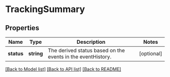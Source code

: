 # TrackingSummary

## Properties
Name | Type | Description | Notes
------------ | ------------- | ------------- | -------------
**status** | **string** | The derived status based on the events in the eventHistory. | [optional] 

[[Back to Model list]](../README.md#documentation-for-models) [[Back to API list]](../README.md#documentation-for-api-endpoints) [[Back to README]](../README.md)


